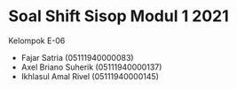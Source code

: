 # Soal Shift Sisop Modul 1 2021


Kelompok E-06
- Fajar Satria (05111940000083)
- Axel Briano Suherik (05111940000137)
- Ikhlasul Amal Rivel (05111940000145)
